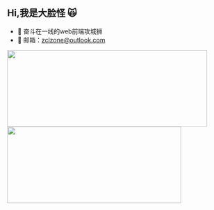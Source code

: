 ## Hi,我是大脸怪 🙀

- 🤔 奋斗在一线的web前端攻城狮
- 📧 邮箱：zclzone@outlook.com




<p>
  <img  width="460" align="center" height="176" src="https://github-readme-stats.vercel.app/api?username=zclzone&show_icons=true&&theme=radical&layout=compact"  />
  
  <img  width="400" align="center" height="176" src="https://github-readme-stats.vercel.app/api/top-langs/?username=js-banana&hide=handlebars&langs_count=8&layout=compact&exclude_repo=vuepress,vuepress-blog-io,vuepress-theme-vdoing,hexo,hexo-theme-next,images&bg_color=30,e96443,904e95&title_color=fff&text_color=fff"  />
</p>


